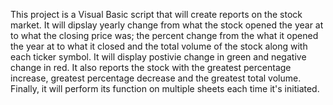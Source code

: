 This project is a Visual Basic script that will create reports on the stock market. It will dipslay yearly change from what the stock
opened the year at to what the closing price was; the percent change from the what it opened the year at to what it closed and the
total volume of the stock along with each ticker symbol. It will display postivie change in green and negative change in red. It also
reports the stock with the greatest percentage increase, greatest percentage decrease and the greatest total volume. Finally, it will
perform its function on multiple sheets each time it's initiated.
